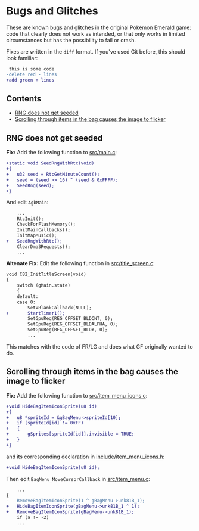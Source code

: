 
# Bugs and Glitches

These are known bugs and glitches in the original Pokémon Emerald game: code that clearly does not work as intended, or that only works in limited circumstances but has the possibility to fail or crash.

Fixes are written in the `diff` format. If you've used Git before, this should look familiar:

```diff
 this is some code
-delete red - lines
+add green + lines
```

## Contents

- [RNG does not get seeded](#rng-does-not-get-seeded)
- [Scrolling through items in the bag causes the image to flicker](#scrolling-through-items-in-the-bag-causes-the-image-to-flicker)


## RNG does not get seeded

**Fix:** Add the following function to [src/main.c](https://github.com/pret/pokeemerald/blob/master/src/main.c):
```diff
+static void SeedRngWithRtc(void)
+{
+	u32 seed = RtcGetMinuteCount();
+	seed = (seed >> 16) ^ (seed & 0xFFFF);
+	SeedRng(seed);
+}
```

And edit `AgbMain`:

```diff
	...
	RtcInit();
	CheckForFlashMemory();
	InitMainCallbacks();
	InitMapMusic();
+	SeedRngWithRtc();
	ClearDma3Requests();
	...
```

**Altenate Fix:** Edit the following function in [src/title_screen.c](https://github.com/pret/pokeemerald/blob/master/src/title_screen.c):

```diff
void CB2_InitTitleScreen(void)
{
	switch (gMain.state)
	{
	default:
	case 0:
		SetVBlankCallback(NULL);
+		StartTimer1();
		SetGpuReg(REG_OFFSET_BLDCNT, 0);
		SetGpuReg(REG_OFFSET_BLDALPHA, 0);
		SetGpuReg(REG_OFFSET_BLDY, 0);
		...
```
This matches with the code of FR/LG and does what GF originally wanted to do.

## Scrolling through items in the bag causes the image to flicker

**Fix:** Add the following function to [src/item_menu_icons.c](https://github.com/pret/pokeemerald/blob/master/src/item_menu_icons.c):
```diff
+void HideBagItemIconSprite(u8 id)
+{
+	u8 *spriteId = &gBagMenu->spriteId[10];
+	if (spriteId[id] != 0xFF)
+	{
+		gSprites[spriteId[id]].invisible = TRUE;
+	}
+}

```

and its corresponding declaration in [include/item_menu_icons.h](https://github.com/pret/pokeemerald/blob/master/include/item_menu_icons.h):

```diff
+void HideBagItemIconSprite(u8 id);

```

Then edit `BagMenu_MoveCursorCallback` in [src/item_menu.c](https://github.com/pret/pokeemerald/blob/master/src/item_menu.c):

```diff
	...
{
-	RemoveBagItemIconSprite(1 ^ gBagMenu->unk81B_1);
+	HideBagItemIconSprite(gBagMenu->unk81B_1 ^ 1);
+	RemoveBagItemIconSprite(gBagMenu->unk81B_1);
	if (a != -2)
	...
```
